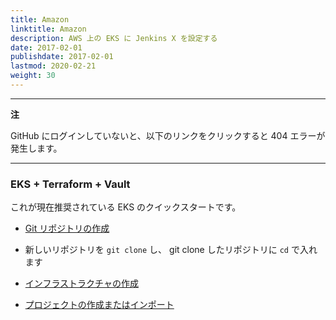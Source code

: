 ```yaml
---
title: Amazon
linktitle: Amazon
description: AWS 上の EKS に Jenkins X を設定する
date: 2017-02-01
publishdate: 2017-02-01
lastmod: 2020-02-21
weight: 30
---
```


---
**注**

GitHub にログインしていないと、以下のリンクをクリックすると 404 エラーが発生します。

---

### EKS + Terraform + Vault
これが現在推奨されている EKS のクイックスタートです。

*  <a href="https://github.com/jx3-gitops-repositories/jx3-eks-terraform-vault/generate" target="github" class="btn bg-primary text-light">Git リポジトリの作成</a> 

* 新しいリポジトリを `git clone` し、 git clone したリポジトリに `cd` で入れます

*  <a href="https://github.com/jx3-gitops-repositories/jx3-eks-terraform-vault/blob/master/bin/README.md" 
    target="github" class="btn bg-primary text-light" 
    title="新しい git リポジトリを使ってクラウドインフラを作成し、Jenkins X をインストールします。">
    インフラストラクチャの作成
  </a> 

*  <a href="/docs/v3/create-project/" class="btn bg-primary text-light">プロジェクトの作成またはインポート</a>